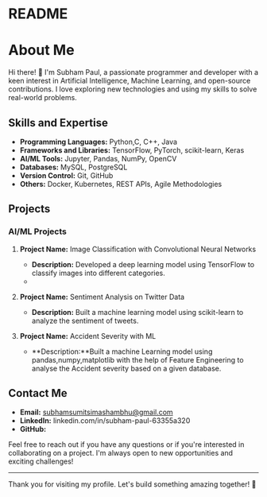 # README
# About Me

Hi there! 👋 I'm Subham Paul, a passionate programmer and developer with a keen interest in Artificial Intelligence, Machine Learning, and open-source contributions. I love exploring new technologies and using my skills to solve real-world problems.

## Skills and Expertise

- **Programming Languages:** Python,C, C++, Java
- **Frameworks and Libraries:** TensorFlow, PyTorch, scikit-learn, Keras
- **AI/ML Tools:** Jupyter, Pandas, NumPy, OpenCV
- **Databases:** MySQL, PostgreSQL
- **Version Control:** Git, GitHub
- **Others:** Docker, Kubernetes, REST APIs, Agile Methodologies

## Projects

### AI/ML Projects

1. **Project Name:** Image Classification with Convolutional Neural Networks
   - **Description:** Developed a deep learning model using TensorFlow to classify images into different categories.
   - 

2. **Project Name:** Sentiment Analysis on Twitter Data
   - **Description:** Built a machine learning model using scikit-learn to analyze the sentiment of tweets.

3. **Project Name:** Accident Severity with ML
   - **Description:**Built a machine Learning model using pandas,numpy,matplotlib with the help of Feature Engineering to analyse the Accident severity based on a given database.


## Contact Me

- **Email:** subhamsumitsimashambhu@gmail.com
- **LinkedIn:** linkedin.com/in/subham-paul-63355a320
- **GitHub:** 

Feel free to reach out if you have any questions or if you're interested in collaborating on a project. I'm always open to new opportunities and exciting challenges!

---

Thank you for visiting my profile. Let's build something amazing together! 🚀
